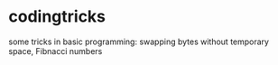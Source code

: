 codingtricks
============

some tricks in basic programming: swapping bytes without temporary space, Fibnacci numbers
